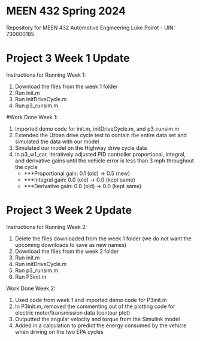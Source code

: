 # MEEN 432 Spring 2024
Repository for MEEN 432 Automotive Engineering
Luke Poirot - UIN: 730000185

# Project 3 Week 1 Update
Instructions for Running Week 1:
1. Download the files from the week 1 folder
2. Run init.m
3. Run initDriveCycle.m
4. Run p3_runsim.m

#Work Done Week 1:
1. Imported demo code for init.m, initDriveCycle.m, and p3_runsim.m
2. Extended the Urban drive cycle test to contain the entire data set and simulated the data with our model
3. Simulated our model on the Highway drive cycle data
4. In p3_w1_car, iteratively adjusted PID controller proportional, integral, and derivative gains until the vehicle error is less than 3 mph throughout the cycle
	- ***Proportional gain: 0.1 (old) -> 0.5 (new)
	- ***Integral gain:     0.0 (old) -> 0.0 (kept same)
	- ***Derivative gain:   0.0 (old) -> 0.0 (kept same)

# Project 3 Week 2 Update
Instructions for Running Week 2:
1. Delete the files downloaded from the week 1 folder (we do not want the upcoming downloads to save as new names)
2. Download the files from the week 2 folder
3. Run init.m
4. Run initDriveCycle.m
5. Run p3_runsim.m
6. Run P3init.m

Work Done Week 2:
1. Used code from week 1 and imported demo code for P3init.m
2. In P3init.m, removed the commenting out of the plotting code for electric motor/transmission data (contour plot)
3. Outputted the angular velocity and torque from the Simulink model
4. Added in a calculation to predict the energy consumed by the vehicle when driving on the two EPA cycles
